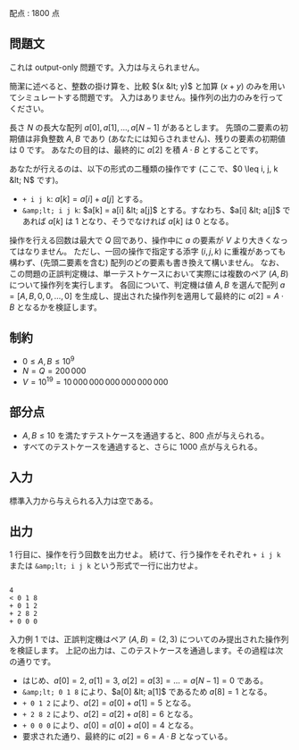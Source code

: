 配点 : $1800$ 点

## 問題文

これは output-only 問題です。入力は与えられません。

簡潔に述べると、整数の掛け算を、比較 $(x &lt; y)$ と加算 $(x + y)$ のみを用いてシミュレートする問題です。
入力はありません。操作列の出力のみを行ってください。

長さ $N$ の長大な配列 $a[0], a[1], ..., a[N-1]$ があるとします。
先頭の二要素の初期値は非負整数 $A, B$ であり (あなたには知らされません)、残りの要素の初期値は $0$ です。
あなたの目的は、最終的に $a[2]$ を積 $A \cdot B$ とすることです。

あなたが行えるのは、以下の形式の二種類の操作です (ここで、$0 \leq i, j, k &lt; N$ です)。

- `+ i j k`: $a[k] = a[i] + a[j]$ とする。
- `&amp;lt; i j k`: $a[k] = a[i] &lt; a[j]$ とする。すなわち、$a[i] &lt; a[j]$ であれば $a[k]$ は $1$ となり、そうでなければ $a[k]$ は $0$ となる。

操作を行える回数は最大で $Q$ 回であり、操作中に $a$ の要素が $V$ より大きくなってはなりません。
ただし、一回の操作で指定する添字 $(i, j, k)$ に重複があっても構わず、(先頭二要素を含む) 配列のどの要素も書き換えて構いません。
なお、この問題の正誤判定機は、単一テストケースにおいて実際には複数のペア $(A, B)$ について操作列を実行します。
各回について、判定機は値 $A, B$ を選んで配列 $a = [A, B, 0, 0, \ldots, 0]$ を生成し、提出された操作列を適用して最終的に $a[2] = A \cdot B$ となるかを検証します。

## 制約

- $0 \leq A, B \leq 10^9$
- $N = Q = 200\,000$
- $V = 10^{19} = 10\,000\,000\,000\,000\,000\,000$

## 部分点

- $A, B \leq 10$ を満たすテストケースを通過すると、$800$ 点が与えられる。
- すべてのテストケースを通過すると、さらに $1000$ 点が与えられる。

## 入力

標準入力から与えられる入力は空である。

## 出力

$1$ 行目に、操作を行う回数を出力せよ。
続けて、行う操作をそれぞれ `+ i j k` または `&amp;lt; i j k` という形式で一行に出力せよ。

```input1

```

```output1
4
< 0 1 8
+ 0 1 2
+ 2 8 2
+ 0 0 0
```

入力例 1 では、正誤判定機はペア $(A, B) = (2, 3)$ についてのみ提出された操作列を検証します。
上記の出力は、このテストケースを通過します。その過程は次の通りです。

- はじめ、$a[0] = 2$, $a[1] = 3$, $a[2] = a[3] = \ldots = a[N-1] = 0$ である。
- `&amp;lt; 0 1 8` により、$a[0] &lt; a[1]$ であるため $a[8] = 1$ となる。
- `+ 0 1 2` により、$a[2] = a[0] + a[1] = 5$ となる。
- `+ 2 8 2` により、$a[2] = a[2] + a[8] = 6$ となる。
- `+ 0 0 0` により、$a[0] = a[0] + a[0] = 4$ となる。
- 要求された通り、最終的に $a[2] = 6 = A \cdot B$ となっている。